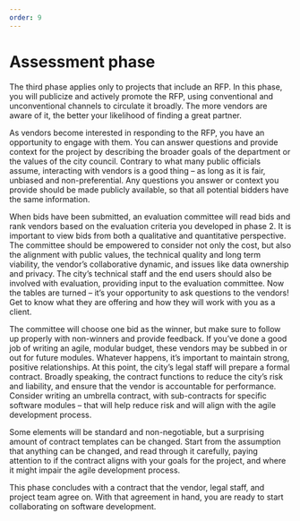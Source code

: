 ```yaml
---
order: 9
---
```


# Assessment phase

The third phase applies only to projects that include an RFP. In this phase, you will publicize and actively promote the RFP, using conventional and unconventional channels to circulate it broadly. The more vendors are aware of it, the better your likelihood of finding a great partner.

As vendors become interested in responding to the RFP, you have an opportunity to engage with them. You can answer questions and provide context for the project by describing the broader goals of the department or the values of the city council. Contrary to what many public officials assume, interacting with vendors is a good thing – as long as it is fair, unbiased and non-preferential. Any questions you answer or context you provide should be made publicly available, so that all potential bidders have the same information.

When bids have been submitted, an evaluation committee will read bids and rank vendors based on the evaluation criteria you developed in phase 2. It is important to view bids from both a qualitative and quantitative perspective. The committee should be empowered to consider not only the cost, but also the alignment with public values, the technical quality and long term viability, the vendor’s collaborative dynamic, and issues like data ownership and privacy. The city’s technical staff and the end users should also be involved with evaluation, providing input to the evaluation committee. Now the tables are turned – it’s your opportunity to ask questions to the vendors! Get to know what they are offering and how they will work with you as a client.

The committee will choose one bid as the winner, but make sure to follow up properly with non-winners and  provide feedback. If you’ve done a good job of writing an agile, modular budget, these vendors may be subbed in or out for future modules. Whatever happens, it’s important to maintain strong, positive relationships. At this point, the city’s legal staff will prepare a formal contract. Broadly speaking, the contract functions to reduce the city’s risk and liability, and ensure that the vendor is accountable for performance. Consider writing an umbrella contract, with sub-contracts for specific software modules – that will help reduce risk and will align with the agile development process.

Some elements will be standard and non-negotiable, but a surprising amount of contract templates can be changed. Start from the assumption that anything can be changed, and read through it carefully, paying attention to if the contract aligns with your goals for the project, and where it might impair the agile development process.

This phase concludes with a contract that the vendor, legal staff, and project team agree on. With that agreement in hand, you are ready to start collaborating on software development.
